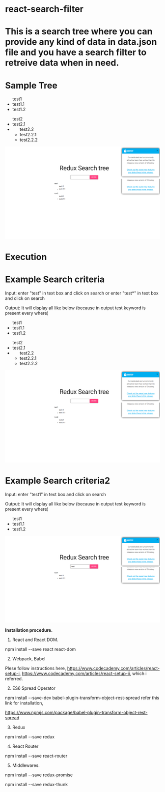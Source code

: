 # react-search-filter
# This is a search tree where you can provide any kind of data in data.json file and you have a search filter to retreive data when in need.


Sample Tree
================
<ul>test1
    <li>test1.1</li>
    <li>test1.2</li>
</ul>
<ul>test2
    <li>test2.1</li>
    <li><ul>test2.2
        <li>test2.2.1</li>
        <li>test2.2.2</li>
        </ul>
    </li>
 </ul>
<img src="./img/2017-12-14-20-17-localhost-8080.png"/>

Execution
================ 

Example
Search criteria 
===============
Input:
    enter "test" in text box and click on search 
    or
    enter "test*" in text box and click on search

Output:
    It will display all like below (because in output test keyword is present every where)
    <ul>test1
        <li>test1.1</li>
        <li>test1.2</li>
    </ul>
    <ul>test2
        <li>test2.1</li>
        <li>
            <ul>test2.2
            <li>test2.2.1</li>
            <li>test2.2.2</li>
            </ul>
        </li>
    </ul>
<img src="./img/2017-12-14-20-17-localhost-8080.png"/>

Example
Search criteria2
===============
Input:
    enter "test1" in text box and click on search 

Output:
    It will display all like below (because in output test keyword is present every where)
    <ul>test1
        <li>test1.1</li>
        <li>test1.2</li>
    </ul>
<img src="./img/2017-12-14-20-17-localhost-8080-1.png"/>


<b>Installation procedure.</b>

1) React and React DOM.

npm install --save react react-dom

2) Webpack, Babel

Plese follow instructions here, https://www.codecademy.com/articles/react-setup-i, https://www.codecademy.com/articles/react-setup-ii, which i referred.

2) ES6 Spread Operator

npm install --save-dev babel-plugin-transform-object-rest-spread refer this link for installation,

https://www.npmjs.com/package/babel-plugin-transform-object-rest-spread


3) Redux

npm install --save redux

4) React Router

npm install --save react-router

5) Middlewares.

npm install --save redux-promise

npm install --save redux-thunk
